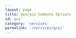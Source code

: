 ```yaml
---
layout: page
title: Georgia Commute Options
id: gco
category: 'services'
permalink: '/services/gco/'
---
```

